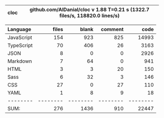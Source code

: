 | cloc | github.com/AlDanial/cloc v 1.88 T=0.21 s (1322.7 files/s, 118820.0 lines/s) |
| ---- | --------------------------------------------------------------------------- |

| Language   |    files |    blank |  comment |     code |
| :--------- | -------: | -------: | -------: | -------: |
| JavaScript |      154 |      923 |      825 |    14993 |
| TypeScript |       70 |      406 |       26 |     3163 |
| JSON       |        8 |        0 |        0 |     2926 |
| Markdown   |        7 |       64 |        0 |      941 |
| HTML       |        3 |        3 |       20 |      150 |
| Sass       |        6 |       32 |        3 |      146 |
| CSS        |       27 |        0 |       27 |      110 |
| YAML       |        1 |        8 |        9 |       18 |
| --------   | -------- | -------- | -------- | -------- |
| SUM:       |      276 |     1436 |      910 |    22447 |
